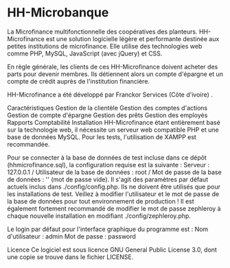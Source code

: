 # HH-Microbanque
La Microfinance multifonctionnelle des coopératives des planteurs.
HH-Microfinance est une solution logicielle légère et performante destinée aux petites institutions de microfinance. Elle utilise des technologies web comme PHP, MySQL, JavaScript (avec jQuery) et CSS.

 En règle générale, les clients de ces HH-Microfinance doivent acheter des parts pour devenir membres. Ils détiennent alors un compte d'épargne et un compte de crédit auprès de l'institution financière.

HH-Microfinance a été développé par Franckor Services (Côte d'ivoire) .

Caractéristiques
Gestion de la clientèle
Gestion des comptes d'actions
Gestion de compte d'épargne
Gestion des prêts
Gestion des employés
Rapports
Comptabilité
Installation
HH-Microfinance étant entièrement basé sur la technologie web, il nécessite un serveur web compatible PHP et une base de données MySQL. Pour les tests, l'utilisation de XAMPP est recommandée.

Pour se connecter à la base de données de test incluse dans ce dépôt (hhmicrofinance.sql), la configuration requise est la suivante : Serveur : 127.0.0.1 / Utilisateur de la base de données : root / Mot de passe de la base de données : '' (mot de passe vide). Il s'agit des paramètres par défaut actuels inclus dans ./config/config.php. Ils ne doivent être utilisés que pour les installations de test. Veillez à modifier l'utilisateur et le mot de passe de la base de données pour tout environnement de production ! Il est également fortement recommandé de modifier le mot de passe zephleroy à chaque nouvelle installation en modifiant ./config/zephleroy.php.

Le login par défaut pour l'interface graphique du programme est : Nom d'utilisateur : admin Mot de passe : password

Licence
Ce logiciel est sous licence GNU General Public License 3.0, dont une copie se trouve dans le fichier LICENSE.
